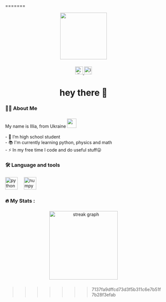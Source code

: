 =======
<div align="center">
  <img height="150" src="https://media1.giphy.com/media/v1.Y2lkPTc5MGI3NjExYmJ0ZG9oZ2phOWp2Mnl2NXZ5NDVuOHR6eTFwMXZhc3lxa2llZWRxMyZlcD12MV9pbnRlcm5hbF9naWZfYnlfaWQmY3Q9Zw/aKIJdKchl9i7mMPO1v/giphy.gif"  />
</div>

###

<div align="center">
  <a href="http://discordapp.com/users/862405334202318858" target="_blank">
    <img src="https://img.shields.io/static/v1?message=Discord&logo=discord&label=&color=7289DA&logoColor=white&labelColor=&style=for-the-badge" height="25" alt="discord logo"  />
  </a>
  <a href="https://www.instagram.com/alcedx_?igsh=MTd1aHV0OGhyN2hkbg==" target="_blank">
    <img src="https://img.shields.io/static/v1?message=Instagram&logo=instagram&label=&color=E4405F&logoColor=white&labelColor=&style=for-the-badge" height="25" alt="instagram logo"  />
  </a>
</div>

###

<h1 align="center">hey there 👋</h1>

###

<h3 align="left">👩‍💻  About Me</h3>

###

<p align="left">My name is Illia, from Ukraine <img src = 'ukr-flag.png', height="30"> <br><br>- 🔭 I’m high school student<br>- 📚 I'm currently learning python, physics and math<br>- ⚡ In my free time I code and do useful stuff😛</p>

###

<h3 align="left">🛠 Language and tools</h3>

###

<div align="left">
  <img src="https://cdn.jsdelivr.net/gh/devicons/devicon/icons/python/python-original.svg" height="40" alt="python logo"  />
  <img width="12" />
  <img src="https://cdn.jsdelivr.net/gh/devicons/devicon/icons/numpy/numpy-original.svg" height="40" alt="numpy logo"  />
</div>

###

<h3 align="left">🔥   My Stats :</h3>

###

<div align="center">
  <img src="https://streak-stats.demolab.com?user=alcedd&locale=en&mode=daily&theme=dark&hide_border=false&border_radius=5&order=3" height="220" alt="streak graph"  />
</div>

###
>>>>>>> 7137fa9dffcd73d3f5b311c6e7b51f7b28f3efab
